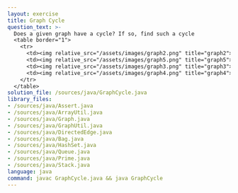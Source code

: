 ```yaml
---
layout: exercise
title: Graph Cycle
question_text: >-
  Does a given graph have a cycle? If so, find such a cycle
  <table border="1">
    <tr>
      <td><img relative_src="/assets/images/graph2.png" title="graph2"></td>
      <td><img relative_src="/assets/images/graph5.png" title="graph5"></td>
      <td><img relative_src="/assets/images/graph3.png" title="graph3"></td>
      <td><img relative_src="/assets/images/graph4.png" title="graph4"></td>
    </tr>
  </table>
solution_file: /sources/java/GraphCycle.java
library_files:
- /sources/java/Assert.java
- /sources/java/ArrayUtil.java
- /sources/java/Graph.java
- /sources/java/GraphUtil.java
- /sources/java/DirectedEdge.java
- /sources/java/Bag.java
- /sources/java/HashSet.java
- /sources/java/Queue.java
- /sources/java/Prime.java
- /sources/java/Stack.java
language: java
command: javac GraphCycle.java && java GraphCycle
---
```

